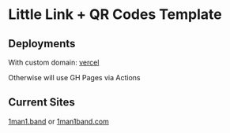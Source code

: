# Little Link + QR Codes Template

## Deployments

With custom domain: [vercel](https://vercel.com/dashboard)

Otherwise will use GH Pages via Actions

## Current Sites

[1man1.band](https://www.1man1.band) or [1man1band.com](https://www.1man1band.com)
